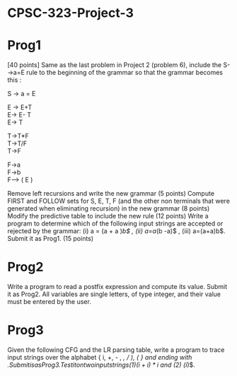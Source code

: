 # CPSC-323-Project-3

# Prog1
[40 points] Same as the last problem in Project 2 (problem 6), include the S-->a=E  rule to the beginning of the grammar so that the grammar becomes this :

S -> a = E

E -> E+T     
E-> E- T      
E-> T

T->T*F       
T->T/F        
T->F

F->a             
F->b             
F—> ( E )

Remove left recursions and write the new grammar (5 points)
Compute FIRST and FOLLOW sets for S, E, T, F (and the other non terminals that were generated when eliminating recursion) in the new grammar (8 points)
Modify the predictive table to include the new rule (12 points)
Write a program to determine which of the following input strings are accepted or rejected by the grammar: (i) a = (a + a )*b$ , (ii) a=a*(b -a)$ , (iii) a=(a+a)b$. Submit it as Prog1. (15 points)

# Prog2
Write a program to read a postfix expression and compute its value. Submit it as Prog2. All variables are single letters, of type integer, and their value must be entered by the user.
 
# Prog3
Given the following CFG and the LR parsing table, write a program to trace input strings over the alphabet { i, +, - , *, / ), ( } and ending with $. Submit is as Prog3. Test it on two input strings (1) (i+i)*i$ and (2) (i*)$.  
